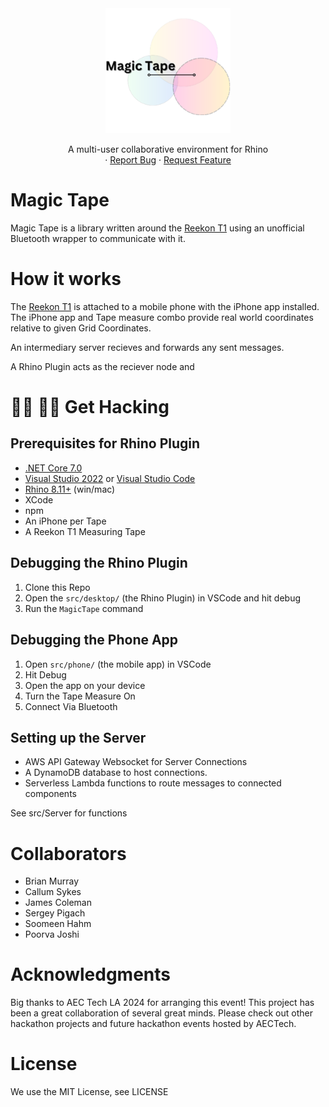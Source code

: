 <!-- PROJECT LOGO -->

<div align="center">
  <a href="https://github.com/murra133/MagicTape">
    <img src="art\logo.png" alt="Logo" width="200">
  </a>
  <p align="center">
    A multi-user collaborative environment for Rhino
    <br />
    ·
    <a href="https://github.com/murra133/MagicTape/issues">Report Bug</a>
    ·
    <a href="https://github.com/murra133/MagicTape/issues">Request Feature</a>
  </p>
</div>

# Magic Tape

Magic Tape is a library written around the [Reekon T1](https://www.reekon.tools/t1-tomahawk) using an unofficial Bluetooth wrapper to communicate with it.

# How it works

The [Reekon T1](https://www.reekon.tools/t1-tomahawk) is attached to a mobile phone with the iPhone app installed.
The iPhone app and Tape measure combo provide real world coordinates relative to given Grid Coordinates.

An intermediary server recieves and forwards any sent messages.

A Rhino Plugin acts as the reciever node and

# 🧑‍💻 👩‍💻 Get Hacking

## Prerequisites for Rhino Plugin

- [.NET Core 7.0](https://dotnet.microsoft.com/en-us/download/dotnet/7.0)
- [Visual Studio 2022](https://visualstudio.microsoft.com/vs/) or [Visual Studio Code](https://code.visualstudio.com/)
- [Rhino 8.11+](https://www.rhino3d.com/download/) (win/mac)
- XCode
- npm
- An iPhone per Tape
- A Reekon T1 Measuring Tape

## Debugging the Rhino Plugin

1. Clone this Repo
2. Open the `src/desktop/` (the Rhino Plugin) in VSCode and hit debug
3. Run the `MagicTape` command

## Debugging the Phone App

1. Open `src/phone/` (the mobile app) in VSCode
2. Hit Debug
3. Open the app on your device
4. Turn the Tape Measure On
5. Connect Via Bluetooth

## Setting up the Server

- AWS API Gateway Websocket for Server Connections
- A DynamoDB database to host connections.
- Serverless Lambda functions to route messages to connected components

See src/Server for functions

# Collaborators

- Brian Murray
- Callum Sykes
- James Coleman
- Sergey Pigach
- Soomeen Hahm
- Poorva Joshi

# Acknowledgments

Big thanks to AEC Tech LA 2024 for arranging this event! This project has been a great collaboration of several great minds. Please check out other hackathon projects and future hackathon events hosted by AECTech.

# License

We use the MIT License, see LICENSE
